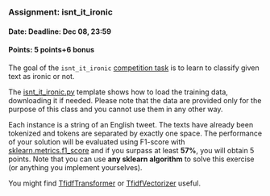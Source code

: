 ### Assignment: isnt_it_ironic
#### Date: Deadline: Dec 08, 23:59
#### Points: 5 points+6 bonus

The goal of the `isnt_it_ironic` [competition task](https://ufal.mff.cuni.cz/courses/npfl129#competitions) is to learn to
classify given text as ironic or not.

The [isnt_it_ironic.py](https://github.com/ufal/npfl129/tree/master/labs/08/isnt_it_ironic.py)
template shows how to load the training data, downloading it if needed.
Please note that the data are provided only for the purpose of this class
and you cannot use them in any other way.

Each instance is a string of an English tweet. The texts have
already been tokenized and tokens are separated by exactly one space.
The performance of your solution will be evaluated using
F1-score with [sklearn.metrics.f1_score](https://scikit-learn.org/stable/modules/generated/sklearn.metrics.f1_score.html)
and if you surpass at least **57%**, you will obtain 5 points.
Note that you can use **any sklearn algorithm** to solve this exercise
(or anything you implement yourselves).

You might find
[TfidfTransformer](https://scikit-learn.org/stable/modules/generated/sklearn.feature_extraction.text.TfidfTransformer.html)
or
[TfidfVectorizer](https://scikit-learn.org/stable/modules/generated/sklearn.feature_extraction.text.TfidfVectorizer.html)
useful.
